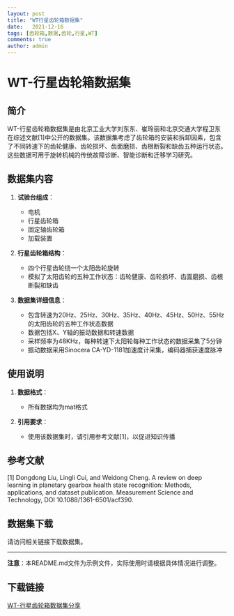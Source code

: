 ```yaml
---
layout: post
title: "WT行星齿轮箱数据集"
date:   2021-12-16
tags: [齿轮箱,数据,齿轮,行星,WT]
comments: true
author: admin
---
```

# WT-行星齿轮箱数据集

## 简介

WT-行星齿轮箱数据集是由北京工业大学刘东东、崔玲丽和北京交通大学程卫东在综述文献[1]中公开的数据集。该数据集考虑了齿轮箱的安装和拆卸因素，包含了不同转速下的齿轮健康、齿轮损坏、齿面磨损、齿根断裂和缺齿五种运行状态。这些数据可用于旋转机械的传统故障诊断、智能诊断和迁移学习研究。

## 数据集内容

1. **试验台组成**：
   - 电机
   - 行星齿轮箱
   - 固定轴齿轮箱
   - 加载装置

2. **行星齿轮箱结构**：
   - 四个行星齿轮绕一个太阳齿轮旋转
   - 模拟了太阳齿轮的五种工作状态：齿轮健康、齿轮损坏、齿面磨损、齿根断裂和缺齿

3. **数据集详细信息**：
   - 包含转速为20Hz、25Hz、30Hz、35Hz、40Hz、45Hz、50Hz、55Hz的太阳齿轮的五种工作状态数据
   - 数据包括X、Y轴的振动数据和转速数据
   - 采样频率为48KHz，每种转速下太阳轮每种工作状态的数据采集了5分钟
   - 振动数据采用Sinocera CA-YD-1181加速度计采集，编码器捕获速度脉冲

## 使用说明

1. **数据格式**：
   - 所有数据均为mat格式

2. **引用要求**：
   - 使用该数据集时，请引用参考文献[1]，以促进知识传播

## 参考文献

[1] Dongdong Liu, Lingli Cui, and Weidong Cheng. A review on deep learning in planetary gearbox health state recognition: Methods, applications, and dataset publication. Measurement Science and Technology, DOI 10.1088/1361-6501/acf390.

## 数据集下载

请访问相关链接下载数据集。

---

**注意**：本README.md文件为示例文件，实际使用时请根据具体情况进行调整。

## 下载链接

[WT-行星齿轮箱数据集分享](https://pan.quark.cn/s/122fdc114d96)